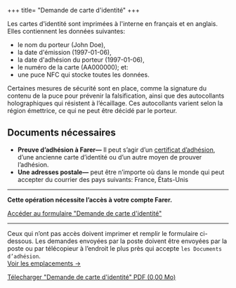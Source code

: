 +++
title= "Demande de carte d'identité"
+++

Les cartes d'identité sont imprimées à l'interne en français et en anglais. Elles contiennent les données suivantes:
  - le nom du porteur (John Doe),
  - la date d'émission (1997-01-06),
  - la date d'adhésion du porteur (1997-01-06),
  - le numéro de la carte (AA000000); et:
  - une puce NFC qui stocke toutes les données.

Certaines mesures de sécurité sont en place, comme la signature du contenu de la puce pour prévenir la falsification, ainsi que des autocollants holographiques qui résistent à l’écaillage. Ces autocollants varient selon la région émettrice, ce qui ne peut être décidé par le porteur.

## Documents nécessaires
- **Preuve d’adhésion à Farer—** Il peut s’agir d’un [certificat d’adhésion](/fr/members/cert-of-membership), d’une ancienne carte d’identité ou d’un autre moyen de prouver l’adhésion.
- **Une adresses postale—** peut être n’importe où dans le monde qui peut accepter du courrier des pays suivants: France, États-Unis

---

**Cette opération nécessite l’accès à votre compte Farer.**

[Accéder au formulaire "Demande de carte d'identité"](https://sec.gouv.fa/forms/id-application?lang=fr)

---

Ceux qui n’ont pas accès doivent imprimer et remplir le formulaire ci-dessous. Les demandes envoyées par la poste doivent être envoyées par la poste ou par télécopieur à l’endroit le plus près qui accepte `les Documents d’adhésion`.<br/>[Voir les emplacements &rarr;](/fr/meta/contact)

<a class="btn download" href="/forms/id-application.pdf">Télecharger "Demande de carte d'identité" PDF (0,00 Mo)</a>
